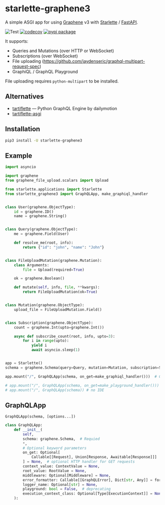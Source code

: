 # starlette-graphene3

A simple ASGI app for using [Graphene](https://github.com/graphql-python/graphene) v3 with [Starlette](https://github.com/encode/starlette) / [FastAPI](https://github.com/tiangolo/fastapi).

![Test](https://github.com/ciscorn/starlette-graphene3/actions/workflows/test.yml/badge.svg?branch=master)
[![codecov](https://codecov.io/gh/ciscorn/starlette-graphene3/branch/master/graph/badge.svg)](https://codecov.io/gh/ciscorn/starlette-graphene3)
[![pypi package](https://img.shields.io/pypi/v/starlette-graphene3?color=%2334D058&label=pypi%20package)](https://pypi.org/project/starlette-graphene3)

It supports:

- Queries and Mutations (over HTTP or WebSocket)
- Subscriptions (over WebSocket)
- File uploading (https://github.com/jaydenseric/graphql-multipart-request-spec)
- GraphiQL / GraphQL Playground

File uploading requires `python-multipart` to be installed.
## Alternatives

- [tartiflette](https://github.com/tartiflette/tartiflette) &mdash; Python GraphQL Engine by dailymotion
- [tartiflette-asgi](https://github.com/tartiflette/tartiflette-asgi)


## Installation

```bash
pip3 install -U starlette-graphene3
```


## Example

```python
import asyncio

import graphene
from graphene_file_upload.scalars import Upload

from starlette.applications import Starlette
from starlette_graphene3 import GraphQLApp, make_graphiql_handler


class User(graphene.ObjectType):
    id = graphene.ID()
    name = graphene.String()


class Query(graphene.ObjectType):
    me = graphene.Field(User)

    def resolve_me(root, info):
        return {"id": "john", "name": "John"}


class FileUploadMutation(graphene.Mutation):
    class Arguments:
        file = Upload(required=True)

    ok = graphene.Boolean()

    def mutate(self, info, file, **kwargs):
        return FileUploadMutation(ok=True)


class Mutation(graphene.ObjectType):
    upload_file = FileUploadMutation.Field()


class Subscription(graphene.ObjectType):
    count = graphene.Int(upto=graphene.Int())

    async def subscribe_count(root, info, upto=3):
        for i in range(upto):
            yield i
            await asyncio.sleep(1)


app = Starlette()
schema = graphene.Schema(query=Query, mutation=Mutation, subscription=Subscription)

app.mount("/", GraphQLApp(schema, on_get=make_graphiql_handler()))  # Graphiql IDE

# app.mount("/", GraphQLApp(schema, on_get=make_playground_handler()))  # Playground IDE
# app.mount("/", GraphQLApp(schema)) # no IDE
```

## GraphQLApp

`GraphQLApp(schema, [options...])`

```python
class GraphQLApp:
    def __init__(
        self,
        schema: graphene.Schema,  # Requied
        *,
        # Optional keyword parameters
        on_get: Optional[
            Callable[[Request], Union[Response, Awaitable[Response]]]
        ] = None,  # optional HTTP handler for GET requests
        context_value: ContextValue = None,
        root_value: RootValue = None,
        middleware: Optional[Middleware] = None,
        error_formatter: Callable[[GraphQLError], Dict[str, Any]] = format_error,
        logger_name: Optional[str] = None,
        playground: bool = False,  # deprecating
        execution_context_class: Optional[Type[ExecutionContext]] = None,
    ):
```
